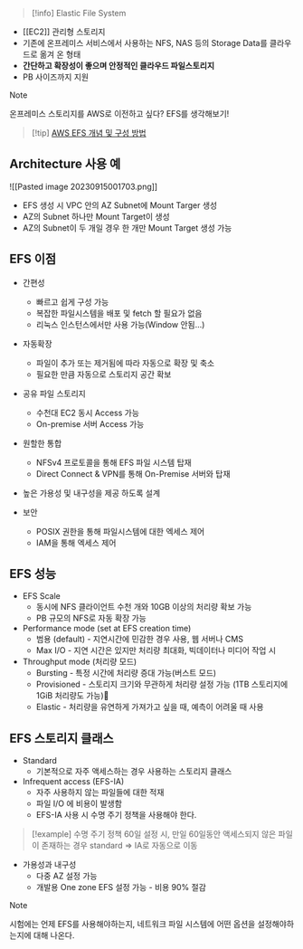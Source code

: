 > [!info] Elastic File System

- [[EC2]] 관리형 스토리지
- 기존에 온프레미스 서비스에서 사용하는 NFS, NAS 등의 Storage Data를 클라우드로 옮겨 온 형태
- **간단하고 확장성이 좋으며 안정적인 클라우드 파일스토리지**
- PB 사이즈까지 지원

> [!note]
> 온프레미스 스토리지를 AWS로 이전하고 싶다? EFS를 생각해보기!

>[!tip] [AWS EFS 개념 및 구성 방법](https://practice.hooniworld.io/entry/AWS-EFS-%EA%B0%9C%EB%85%90-%EB%B0%8F-%EA%B5%AC%EC%84%B1-%EB%B0%A9%EB%B2%95)



## Architecture 사용 예

![[Pasted image 20230915001703.png]]

- EFS 생성 시 VPC 안의 AZ Subnet에 Mount Targer 생성
- AZ의 Subnet 하나만 Mount Target이 생성
- AZ의 Subnet이 두 개일 경우 한 개만 Mount Target 생성 가능


## EFS 이점

- 간편성
	- 빠르고 쉽게 구성 가능
	- 복잡한 파일시스템을 배포 및 fetch 할 필요가 없음
	- 리눅스 인스턴스에서만 사용 가능(Window 안됨...)

- 자동확장
	- 파일이 추가 또는 제거됨에 따라 자동으로 확장 및 축소
	- 필요한 만큼 자동으로 스토리지 공간 확보


- 공유 파일 스토리지
	- 수천대 EC2 동시 Access 가능
	- On-premise 서버 Access 가능

- 원할한 통합
	- NFSv4 프로토콜을 통해 EFS 파일 시스템 탑재
	- Direct Connect & VPN를 통해 On-Premise 서버와 탑재

- 높은 가용성 및 내구성을 제공 하도록 설계

- 보안
	- POSIX 권한을 통해 파일시스템에 대한 엑세스 제어
	- IAM을 통해 엑세스 제어


## EFS 성능
- EFS Scale
	- 동시에 NFS 클라이언트 수천 개와 10GB 이상의 처리량 확보 가능
	- PB 규모의 NFS로 자동 확장 가능
- Performance mode (set at EFS creation time)
	- 범용 (default) - 지연시간에 민감한 경우 사용, 웹 서버나 CMS
	- Max I/O - 지연 시간은 있지만 처리량 최대화, 빅데이터나 미디어 작업 시
- Throughput mode (처리량 모드)
	- Bursting - 특정 시간에 처리량 증대 가능(버스트 모드)
	- Provisioned - 스토리지 크기와 무관하게 처리량 설정 가능 (1TB 스토리지에 1GiB 처리량도 가능)
	- Elastic - 처리량을 유연하게 가져가고 싶을 때, 예측이 어려울 때 사용


## EFS 스토리지 클래스

- Standard 
	- 기본적으로 자주 액세스하는 경우 사용하는 스토리지 클래스
- Infrequent access (EFS-IA)
	- 자주 사용하지 않는 파일들에 대한 적재
	- 파일 I/O 에 비용이 발생함
	- EFS-IA 사용 시 수명 주기 정책을 사용해야 한다.

>[!example] 
>수명 주기 정책 60일 설정 시, 만일 60일동안 액세스되지 않은 파일이 존재하는 경우 standard => IA로 자동으로 이동

- 가용성과 내구성
	- 다중 AZ 설정 가능
	- 개발용 One zone EFS 설정 가능 - 비용 90% 절감


> [!note] 
> 시험에는 언제 EFS를 사용해야하는지, 네트워크 파일 시스템에 어떤 옵션을 설정해야하는지에 대해 나온다.